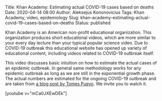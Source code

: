 Title: Khan Academy: Estimating actual COVID-19 cases based on deaths
Date: 2020-04-14 08:00
Author: Aleksejus Kononovicius
Tags: Khan Academy, video, epidemiology
Slug: khan-academy-estimating-actual-covid-19-cases-based-on-deaths
Status: published

Khan Academy is an American non-profit educational organization. This
organization produces short educational videos, which are more similar to your
every day lecture than your typical popular science video. Due to COVID-19
outbreak this educational website has opened up variety of educational content,
including videos related to COVID-19 outbreak itself.

This video discusses basic intuition on how to estimate the actual cases of an
epidemic outbreak. In general same methodology works for any epidemic outbreak
as long as we are still in the exponential growth phase. The actual numbers are
estimated for the ongoing COVID-19 outbreak and are taken from 
[a blog post by Tomes Pueyo](https://medium.com/@tomaspueyo/coronavirus-act-today-or-people-will-die-f4d3d9cd99ca). We invite you to watch it.

[youtube v="mCa0JXEwDEk"]
